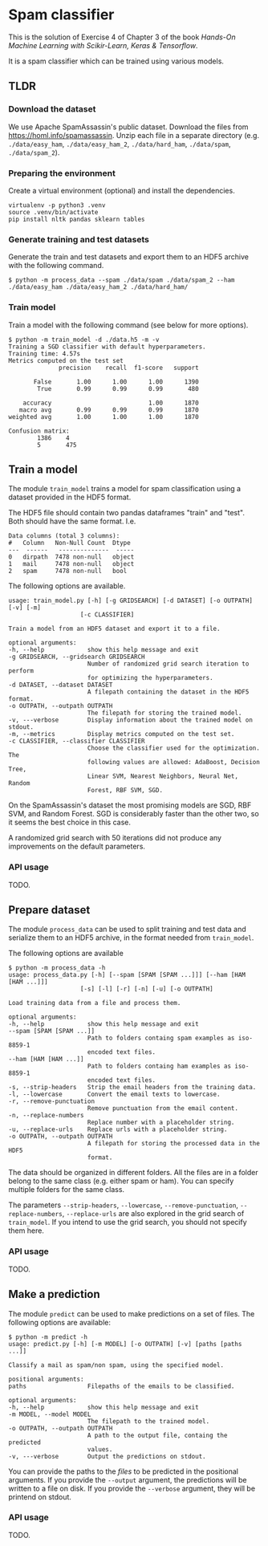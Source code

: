 # Spam classifier

This is the solution of Exercise 4 of Chapter 3 of the book
*Hands-On Machine Learning with Scikir-Learn, Keras & Tensorflow*.

It is a spam classifier which can be trained using various models.

## TLDR

### Download the dataset

We use Apache SpamAssassin's public dataset.
Download the files from https://homl.info/spamassassin.
Unzip each file in a separate directory
(e.g. `./data/easy_ham`, `./data/easy_ham_2`, `./data/hard_ham`,
`./data/spam`, `./data/spam_2`).

### Preparing the environment

Create a virtual environment (optional) and install the dependencies.

    virtualenv -p python3 .venv
    source .venv/bin/activate
    pip install nltk pandas sklearn tables

### Generate training and test datasets

Generate the train and test datasets and export them to an HDF5 archive
with the following command.

    $ python -m process_data --spam ./data/spam ./data/spam_2 --ham ./data/easy_ham ./data/easy_ham_2 ./data/hard_ham/

### Train model

Train a model with the following command (see below for more options).

    $ python -m train_model -d ./data.h5 -m -v
    Training a SGD classifier with default hyperparameters.
    Training time: 4.57s
    Metrics computed on the test set
                  precision    recall  f1-score   support

           False       1.00      1.00      1.00      1390
            True       0.99      0.99      0.99       480

        accuracy                           1.00      1870
       macro avg       0.99      0.99      0.99      1870
    weighted avg       1.00      1.00      1.00      1870

    Confusion matrix:
            1386    4
            5       475

## Train a model

The module `train_model` trains a model for spam classification
using a dataset provided in the HDF5 format.

The HDF5 file should contain two pandas dataframes "train" and "test".
Both should have the same format. I.e.

    Data columns (total 3 columns):
    #   Column   Non-Null Count  Dtype 
    ---  ------   --------------  ----- 
    0   dirpath  7478 non-null   object
    1   mail     7478 non-null   object
    2   spam     7478 non-null   bool  

The following options are available.

    usage: train_model.py [-h] [-g GRIDSEARCH] [-d DATASET] [-o OUTPATH] [-v] [-m]
                        [-c CLASSIFIER]

    Train a model from an HDF5 dataset and export it to a file.

    optional arguments:
    -h, --help            show this help message and exit
    -g GRIDSEARCH, --gridsearch GRIDSEARCH
                          Number of randomized grid search iteration to perform
                          for optimizing the hyperparameters.
    -d DATASET, --dataset DATASET
                          A filepath containing the dataset in the HDF5 format.
    -o OUTPATH, --outpath OUTPATH
                          The filepath for storing the trained model.
    -v, ---verbose        Display information about the trained model on stdout.
    -m, --metrics         Display metrics computed on the test set.
    -c CLASSIFIER, --classifier CLASSIFIER
                          Choose the classifier used for the optimization. The
                          following values are allowed: AdaBoost, Decision Tree,
                          Linear SVM, Nearest Neighbors, Neural Net, Random
                          Forest, RBF SVM, SGD.

On the SpamAssassin's dataset the most promising models are
SGD, RBF SVM, and Random Forest. SGD is considerably faster than the other two,
so it seems the best choice in this case.

A randomized grid search with 50 iterations did not produce any improvements
on the default parameters.

### API usage

TODO.

## Prepare dataset

The module `process_data` can be used to split training and test data
and serialize them to an HDF5 archive, in the format needed from `train_model`.

The following options are available

    $ python -m process_data -h
    usage: process_data.py [-h] [--spam [SPAM [SPAM ...]]] [--ham [HAM [HAM ...]]]
                        [-s] [-l] [-r] [-n] [-u] [-o OUTPATH]

    Load training data from a file and process them.

    optional arguments:
    -h, --help            show this help message and exit
    --spam [SPAM [SPAM ...]]
                          Path to folders containg spam examples as iso-8859-1  
                          encoded text files.
    --ham [HAM [HAM ...]]
                          Path to folders containg ham examples as iso-8859-1
                          encoded text files.
    -s, --strip-headers   Strip the email headers from the training data.
    -l, --lowercase       Convert the email texts to lowercase.
    -r, --remove-punctuation
                          Remove punctuation from the email content.
    -n, --replace-numbers
                          Replace number with a placeholder string.
    -u, --replace-urls    Replace urls with a placeholder string.
    -o OUTPATH, --outpath OUTPATH
                          A filepath for storing the processed data in the HDF5
                          format.

The data should be organized in different folders. All the files are in a
folder belong to the same class (e.g. either spam or ham). You can specify
multiple folders for the same class.

The parameters `--strip-headers`, `--lowercase`, `--remove-punctuation`,
`--replace-numbers`, `--replace-urls` are also explored in the grid search
of `train_model`. If you intend to use the grid search, you should not
specify them here.

### API usage

TODO.

## Make a prediction

The module `predict` can be used to make predictions on a set of files.
The following options are available:

    $ python -m predict -h
    usage: predict.py [-h] [-m MODEL] [-o OUTPATH] [-v] [paths [paths ...]]

    Classify a mail as spam/non spam, using the specified model.

    positional arguments:
    paths                 Filepaths of the emails to be classified.

    optional arguments:
    -h, --help            show this help message and exit
    -m MODEL, --model MODEL
                          The filepath to the trained model.
    -o OUTPATH, --outpath OUTPATH
                          A path to the output file, containg the predicted
                          values.
    -v, ---verbose        Output the predictions on stdout.

You can provide the paths to the *files* to be predicted in the positional
arguments. If you provide the `--output` argument, the predictions
will be written to a file on disk. If you provide the `--verbose` argument,
they will be printend on stdout.

### API usage

TODO.

